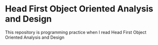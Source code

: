 # Head First Object Oriented Analysis and Design
This repository is programming practice when I read Head First Object Oriented Analysis and Design
